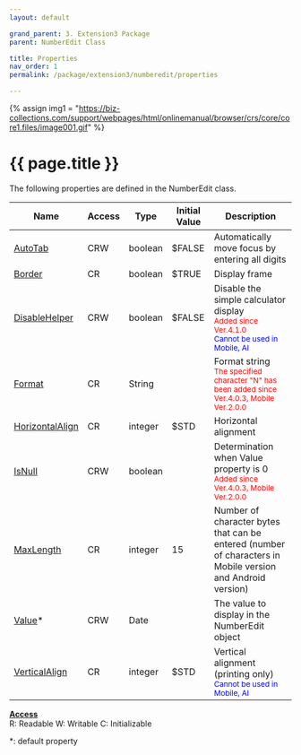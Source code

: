 ```yaml
---
layout: default

grand_parent: 3. Extension3 Package
parent: NumberEdit Class

title: Properties
nav_order: 1
permalink: /package/extension3/numberedit/properties

---
```

{% assign img1 = "https://biz-collections.com/support/webpages/html/onlinemanual/browser/crs/core/core1.files/image001.gif" %}


# {{ page.title }}

The following properties are defined in the NumberEdit class.

|Name       | Access | Type   | Initial Value | Description |
|----------	|--------|--------|---------------|-------------|
|[AutoTab](/package/extension3/numberedit/properties/autotab) | CRW | boolean | $FALSE | Automatically move focus by entering all digits|
|[Border](/package/extension3/numberedit/properties/border) | CR | boolean | $TRUE | Display frame|
|[DisableHelper](/package/extension3/numberedit/properties/disablehelper) | CRW | boolean | $FALSE |Disable the simple calculator display<br><small><span style="color:red">Added since Ver.4.1.0</span></small><br><small><span style="color:blue">Cannot be used in Mobile, AI</span></small> |
|[Format](/package/extension3/numberedit/properties/format) | CR | String |  |Format string<br><small><span style="color:red">The specified character "N" has been added since Ver.4.0.3, Mobile Ver.2.0.0</span></small> |
|[HorizontalAlign](/package/extension3/numberedit/properties/horizontalalign) | CR | integer | $STD |Horizontal alignment |
|[IsNull](/package/extension3/numberedit/properties/isnull) | CRW | boolean |  | Determination when Value property is 0<br><small><span style="color:red">Added since Ver.4.0.3, Mobile Ver.2.0.0</span></small>|
|[MaxLength](/package/extension3/numberedit/properties/maxlength) | CR | integer | 15 | Number of character bytes that can be entered (number of characters in Mobile version and Android version)|
|[Value](/package/extension3/numberedit/properties/value)* | CRW | Date |  | The value to display in the NumberEdit object|
|[VerticalAlign](/package/extension3/numberedit/properties/verticalalign) | CR | integer | $STD |Vertical alignment (printing only) <br><small><span style="color:blue">Cannot be used in Mobile, AI</span></small>|

<u><b>Access</b></u><br>
R: Readable
W: Writable
C: Initializable

*: default property
